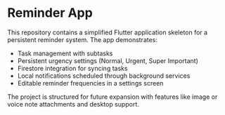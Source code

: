 # Reminder App

This repository contains a simplified Flutter application skeleton for a persistent reminder system. The app demonstrates:

- Task management with subtasks
- Persistent urgency settings (Normal, Urgent, Super Important)
- Firestore integration for syncing tasks
- Local notifications scheduled through background services
- Editable reminder frequencies in a settings screen

The project is structured for future expansion with features like image or voice note attachments and desktop support.
